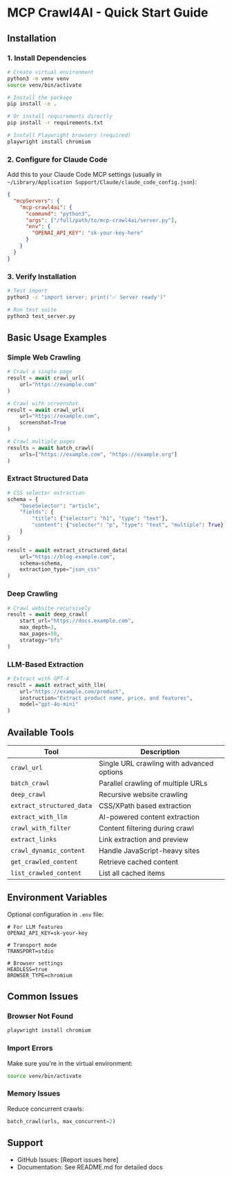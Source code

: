 # MCP Crawl4AI - Quick Start Guide

## Installation

### 1. Install Dependencies

```bash
# Create virtual environment
python3 -m venv venv
source venv/bin/activate

# Install the package
pip install -e .

# Or install requirements directly
pip install -r requirements.txt

# Install Playwright browsers (required)
playwright install chromium
```

### 2. Configure for Claude Code

Add this to your Claude Code MCP settings (usually in `~/Library/Application Support/Claude/claude_code_config.json`):

```json
{
  "mcpServers": {
    "mcp-crawl4ai": {
      "command": "python3",
      "args": ["/full/path/to/mcp-crawl4ai/server.py"],
      "env": {
        "OPENAI_API_KEY": "sk-your-key-here"
      }
    }
  }
}
```

### 3. Verify Installation

```bash
# Test import
python3 -c "import server; print('✅ Server ready')"

# Run test suite
python3 test_server.py
```

## Basic Usage Examples

### Simple Web Crawling

```python
# Crawl a single page
result = await crawl_url(
    url="https://example.com"
)

# Crawl with screenshot
result = await crawl_url(
    url="https://example.com",
    screenshot=True
)

# Crawl multiple pages
results = await batch_crawl(
    urls=["https://example.com", "https://example.org"]
)
```

### Extract Structured Data

```python
# CSS selector extraction
schema = {
    "baseSelector": "article",
    "fields": {
        "title": {"selector": "h1", "type": "text"},
        "content": {"selector": "p", "type": "text", "multiple": True}
    }
}

result = await extract_structured_data(
    url="https://blog.example.com",
    schema=schema,
    extraction_type="json_css"
)
```

### Deep Crawling

```python
# Crawl website recursively
result = await deep_crawl(
    start_url="https://docs.example.com",
    max_depth=3,
    max_pages=50,
    strategy="bfs"
)
```

### LLM-Based Extraction

```python
# Extract with GPT-4
result = await extract_with_llm(
    url="https://example.com/product",
    instruction="Extract product name, price, and features",
    model="gpt-4o-mini"
)
```

## Available Tools

| Tool | Description |
|------|-------------|
| `crawl_url` | Single URL crawling with advanced options |
| `batch_crawl` | Parallel crawling of multiple URLs |
| `deep_crawl` | Recursive website crawling |
| `extract_structured_data` | CSS/XPath based extraction |
| `extract_with_llm` | AI-powered content extraction |
| `crawl_with_filter` | Content filtering during crawl |
| `extract_links` | Link extraction and preview |
| `crawl_dynamic_content` | Handle JavaScript-heavy sites |
| `get_crawled_content` | Retrieve cached content |
| `list_crawled_content` | List all cached items |

## Environment Variables

Optional configuration in `.env` file:

```env
# For LLM features
OPENAI_API_KEY=sk-your-key

# Transport mode
TRANSPORT=stdio

# Browser settings
HEADLESS=true
BROWSER_TYPE=chromium
```

## Common Issues

### Browser Not Found
```bash
playwright install chromium
```

### Import Errors
Make sure you're in the virtual environment:
```bash
source venv/bin/activate
```

### Memory Issues
Reduce concurrent crawls:
```python
batch_crawl(urls, max_concurrent=2)
```

## Support

- GitHub Issues: [Report issues here]
- Documentation: See README.md for detailed docs